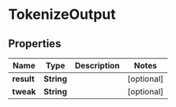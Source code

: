 

# TokenizeOutput


## Properties

| Name | Type | Description | Notes |
|------------ | ------------- | ------------- | -------------|
|**result** | **String** |  |  [optional] |
|**tweak** | **String** |  |  [optional] |



